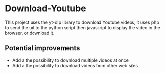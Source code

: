 # Download-Youtube
 
This project uses the yt-dlp library to download Youtube videos, it uses php to send the url to the python script then javascript to display the video in the browser, or download it.  

## Potential improvements

- Add a the possibility to download multiple videos at once
- Add a the possibility to download videos from other web sites

